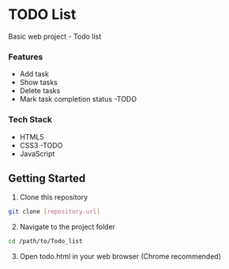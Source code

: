 # TODO List
Basic web project - Todo list

### Features
- Add task 
- Show tasks
- Delete tasks
- Mark task completion status -TODO 

### Tech Stack
- HTML5
- CSS3 -TODO
- JavaScript

## Getting Started
1. Clone this repository
```bash
git clone [repository-url]
```

2. Navigate to the project folder 
```bash
cd /path/to/Todo_list
```

3. Open todo.html in your web browser (Chrome recommended)